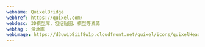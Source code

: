 ```yaml
---
webname: QuixelBridge
webhref: https://quixel.com/
webdesc: 3D模型库，包括贴图、模型等资源
webtag : 资源库
webimage: https://d3uwib8iif8w1p.cloudfront.net/quixel/icons/quixelHeader.png
---
```


